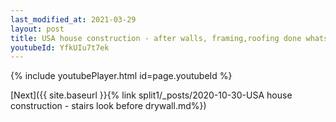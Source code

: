 ```yaml
---
last_modified_at: 2021-03-29
layout: post
title: USA house construction - after walls, framing,roofing done whatsapp status
youtubeId: YfkUIu7t7ek
---
```


{% include youtubePlayer.html id=page.youtubeId %}

[Next]({{ site.baseurl }}{% link split1/_posts/2020-10-30-USA house construction - stairs look before drywall.md%})
